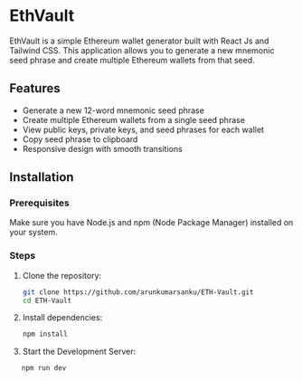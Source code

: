 # EthVault

EthVault is a simple Ethereum wallet generator built with React Js and Tailwind CSS. This application allows you to generate a new mnemonic seed phrase and create multiple Ethereum wallets from that seed.

## Features

- Generate a new 12-word mnemonic seed phrase
- Create multiple Ethereum wallets from a single seed phrase
- View public keys, private keys, and seed phrases for each wallet
- Copy seed phrase to clipboard
- Responsive design with smooth transitions

## Installation

### Prerequisites

Make sure you have Node.js and npm (Node Package Manager) installed on your system.

### Steps

1. Clone the repository:

   ```bash
   git clone https://github.com/arunkumarsanku/ETH-Vault.git
   cd ETH-Vault
   ```
2. Install dependencies:
   ```bash
   npm install
   ```
3. Start the Development Server:
  ```bash
     npm run dev
 ```


